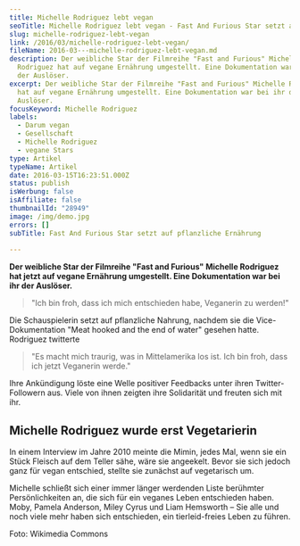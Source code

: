 ```yaml
---
title: Michelle Rodriguez lebt vegan
seoTitle: Michelle Rodriguez lebt vegan - Fast And Furious Star setzt auf pflanzlich
slug: michelle-rodriguez-lebt-vegan
link: /2016/03/michelle-rodriguez-lebt-vegan/
fileName: 2016-03---michelle-rodriguez-lebt-vegan.md
description: Der weibliche Star der Filmreihe "Fast and Furious" Michelle
  Rodriguez hat auf vegane Ernährung umgestellt. Eine Dokumentation war bei ihr
  der Auslöser.
excerpt: Der weibliche Star der Filmreihe "Fast and Furious" Michelle Rodriguez
  hat auf vegane Ernährung umgestellt. Eine Dokumentation war bei ihr der
  Auslöser.
focusKeyword: Michelle Rodriguez
labels:
  - Darum vegan
  - Gesellschaft
  - Michelle Rodriguez
  - vegane Stars
type: Artikel
typeName: Artikel
date: 2016-03-15T16:23:51.000Z
status: publish
isWerbung: false
isAffiliate: false
thumbnailId: "28949"
image: /img/demo.jpg
errors: []
subTitle: Fast And Furious Star setzt auf pflanzliche Ernährung
  
---
```


**Der weibliche Star der Filmreihe "Fast and Furious" Michelle Rodriguez hat
jetzt auf vegane Ernährung umgestellt. Eine Dokumentation war bei ihr der
Auslöser.**

> "Ich bin froh, dass ich mich entschieden habe, Veganerin zu werden!"

Die Schauspielerin setzt auf pflanzliche Nahrung, nachdem sie die
Vice-Dokumentation "Meat hooked and the end of water" gesehen hatte. Rodriguez
twitterte

> "Es macht mich traurig, was in Mittelamerika los ist. Ich bin froh, dass ich
> jetzt Veganerin werde."

Ihre Ankündigung löste eine Welle positiver Feedbacks unter ihren
Twitter-Followern aus. Viele von ihnen zeigten ihre Solidarität und freuten sich
mit ihr.

## Michelle Rodriguez wurde erst Vegetarierin

In einem Interview im Jahre 2010 meinte die Mimin, jedes Mal, wenn sie ein Stück
Fleisch auf dem Teller sähe, wäre sie angeekelt. Bevor sie sich jedoch ganz für
vegan entschied, stellte sie zunächst auf vegetarisch um.

Michelle schließt sich einer immer länger werdenden Liste berühmter
Persönlichkeiten an, die sich für ein veganes Leben entschieden haben. Moby,
Pamela Anderson, Miley Cyrus und Liam Hemsworth – Sie alle und noch viele mehr
haben sich entschieden, ein tierleid-freies Leben zu führen.

Foto: Wikimedia Commons

  